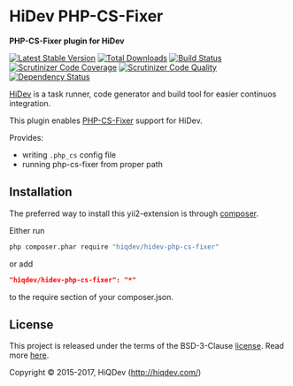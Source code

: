 HiDev PHP-CS-Fixer
==================

**PHP-CS-Fixer plugin for HiDev**

[![Latest Stable Version](https://poser.pugx.org/hiqdev/hidev-php-cs-fixer/v/stable)](https://packagist.org/packages/hiqdev/hidev-php-cs-fixer)
[![Total Downloads](https://poser.pugx.org/hiqdev/hidev-php-cs-fixer/downloads)](https://packagist.org/packages/hiqdev/hidev-php-cs-fixer)
[![Build Status](https://img.shields.io/travis/hiqdev/hidev-php-cs-fixer.svg)](https://travis-ci.org/hiqdev/hidev-php-cs-fixer)
[![Scrutinizer Code Coverage](https://img.shields.io/scrutinizer/coverage/g/hiqdev/hidev-php-cs-fixer.svg)](https://scrutinizer-ci.com/g/hiqdev/hidev-php-cs-fixer/)
[![Scrutinizer Code Quality](https://img.shields.io/scrutinizer/g/hiqdev/hidev-php-cs-fixer.svg)](https://scrutinizer-ci.com/g/hiqdev/hidev-php-cs-fixer/)
[![Dependency Status](https://www.versioneye.com/php/hiqdev:hidev-php-cs-fixer/dev-master/badge.svg)](https://www.versioneye.com/php/hiqdev:hidev-php-cs-fixer/dev-master)

[HiDev](https://github.com/hiqdev/hidev) is a task runner, code generator and build tool for easier continuos integration.

This plugin enables [PHP-CS-Fixer](https://github.com/FriendsOfPHP/PHP-CS-Fixer) support for HiDev.

Provides:

- writing `.php_cs` config file
- running php-cs-fixer from proper path

## Installation

The preferred way to install this yii2-extension is through [composer](http://getcomposer.org/download/).

Either run

```sh
php composer.phar require "hiqdev/hidev-php-cs-fixer"
```

or add

```json
"hiqdev/hidev-php-cs-fixer": "*"
```

to the require section of your composer.json.

## License

This project is released under the terms of the BSD-3-Clause [license](LICENSE).
Read more [here](http://choosealicense.com/licenses/bsd-3-clause).

Copyright © 2015-2017, HiQDev (http://hiqdev.com/)
